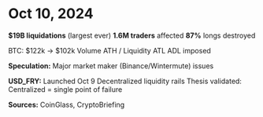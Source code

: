 # Oct 10, 2024

**$19B liquidations** (largest ever)
**1.6M traders** affected
**87%** longs destroyed

BTC: $122k → $102k
Volume ATH / Liquidity ATL
ADL imposed

**Speculation:** Major market maker (Binance/Wintermute) issues

**USD_FRY:** Launched Oct 9
Decentralized liquidity rails
Thesis validated: Centralized = single point of failure

**Sources:** CoinGlass, CryptoBriefing
